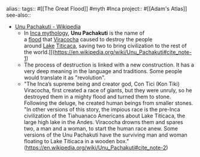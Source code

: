 alias::
tags:: #[[The Great Flood]] #myth #Inca 
project:: #[[Adam's Atlas]] 
see-also::

- [Unu Pachakuti - Wikipedia](https://en.wikipedia.org/wiki/Unu_Pachakuti)
	- In [Inca mythology](https://en.wikipedia.org/wiki/Inca_mythology), **Unu Pachakuti** is the name of a [flood](https://en.wikipedia.org/wiki/Flood) that [Viracocha](https://en.wikipedia.org/wiki/Viracocha) caused to destroy the people around [Lake](https://en.wikipedia.org/wiki/Lake) [Titicaca](https://en.wikipedia.org/wiki/Titicaca), saving two to bring civilization to the rest of the world.[[(https://en.wikipedia.org/wiki/Unu_Pachakuti#cite_note-1)
	- The process of destruction is linked with a new construction. It has a very deep meaning in the language and traditions. Some people would translate it as "revolution".
	- "The Inca’s supreme being and creator god, Con Tici (Kon Tiki) Viracocha, first created a race of giants, but they were unruly, so he destroyed them in a mighty flood and turned them to stone. Following the deluge, he created human beings from smaller stones. "In other versions of this story, the impious race is the pre-Inca civilization of the Tiahuanaco Americans about Lake Titicaca, the large high lake in the Andes. Viracocha drowns them and spares two, a man and a woman, to start the human race anew. Some versions of the Unu Pachakuti have the surviving man and woman floating to Lake Titicaca in a wooden box."(https://en.wikipedia.org/wiki/Unu_Pachakuti#cite_note-2)